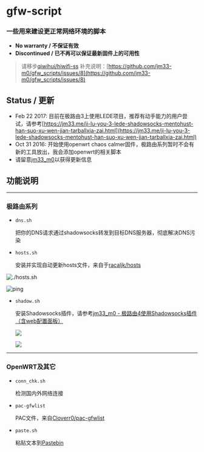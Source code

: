# gfw-script
### 一些用来建设**更正常网络环境**的脚本

- **No warranty / 不保证有效**
- **Discontinued / 已不再可以保证最新固件上的可用性**
> 请移步[qiwihui/hiwifi-ss](https://github.com/qiwihui/hiwifi-ss)
> 补充说明：[https://github.com/jm33-m0/gfw_scripts/issues/8](https://github.com/jm33-m0/gfw_scripts/issues/8)

## Status / 更新

- Feb 22 2017: 目前在极路由3上使用LEDE项目，推荐有动手能力的用户尝试，请参考[https://jm33.me/ji-lu-you-3-lede-shadowsocks-mentohust-han-suo-xu-wen-jian-tarballxia-zai.html](https://jm33.me/ji-lu-you-3-lede-shadowsocks-mentohust-han-suo-xu-wen-jian-tarballxia-zai.html)
- Oct 31 2016: 开始使用openwrt chaos calmer固件，极路由系列暂时不会有新的工具放出，我会添加openwrt的相关脚本
- 请留意[jm33_m0](https://jm33.me)以获得更新信息

## 功能说明

--------------------

### 极路由系列

- `dns.sh`

    把你的DNS请求通过shadowsocks转发到目标DNS服务器，彻底解决DNS污染

- `hosts.sh`

    安装并实现自动更新hosts文件，来自于[racaljk/hosts](https://raw.githubusercontent.com/racaljk/hosts/master/hosts "raw file")

![./hosts.sh](https://jm33.me/img/hosts-sh.png)

![ping](https://jm33.me/img/hosts.png)

- `shadow.sh`

    安装Shadowsocks插件，请参考[jm33_m0 - 极路由4使用Shadowsocks插件（含web配置面板）](https://jm33.me/ji-lu-you-4shi-yong-shadowsockscha-jian-han-webpei-zhi-mian-ban.html)

    ![](https://jm33.me/img/ss1.png)

    ![](https://jm33.me/img/ss3.png)
------------------

### OpenWRT及其它

- `conn_chk.sh`

    检测国内外网络连接

- `pac-gfwlist`

    PAC文件，来自[Cloverr0/pac-gfwlist](https://github.com/Cloverr0/pac-gfwlist)

- `paste.sh`

    粘贴文本到[Pastebin](http://pastebin.com)
